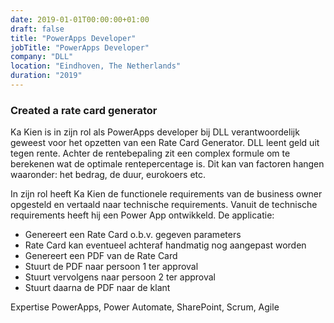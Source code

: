 ```yaml
---
date: 2019-01-01T00:00:00+01:00
draft: false
title: "PowerApps Developer"
jobTitle: "PowerApps Developer"
company: "DLL"
location: "Eindhoven, The Netherlands"
duration: "2019"
---
```

### Created a rate card generator

Ka Kien is in zijn rol als PowerApps developer bij DLL verantwoordelijk geweest voor het opzetten van een Rate Card Generator. DLL leent geld uit tegen rente. Achter de rentebepaling zit een complex formule om te berekenen wat de optimale rentepercentage is. Dit kan van factoren hangen waaronder: het bedrag, de duur, eurokoers etc. 

In zijn rol heeft Ka Kien de functionele requirements van de business owner opgesteld en vertaald naar technische requirements. Vanuit de technische requirements heeft hij een Power App ontwikkeld. 
De applicatie:
-	Genereert een Rate Card o.b.v. gegeven parameters
-	Rate Card kan eventueel achteraf handmatig nog aangepast worden
-	Genereert een PDF van de Rate Card
-	Stuurt de PDF naar persoon 1 ter approval
-	Stuurt vervolgens naar persoon 2 ter approval
-	Stuurt daarna de PDF naar de klant

Expertise
PowerApps, Power Automate, SharePoint, Scrum, Agile

